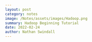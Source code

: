 ```yaml
---
layout: post
category: notes
image: /Notes/assets/images/Hadoop.png
summary: Hadoop Beginning Tutorial
date: 2022-02-24
author: Nathan Swindall
---
```


